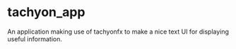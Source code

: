 # tachyon_app

An application making use of tachyonfx to make a nice text UI for displaying useful information.